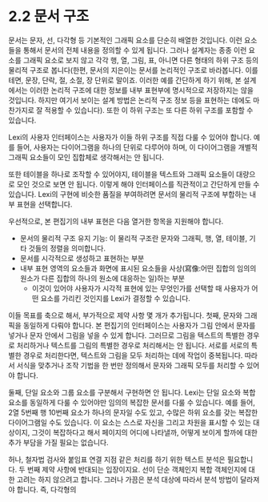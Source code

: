 # 2.2 문서 구조
문서는 문자, 선, 다각형 등 기본적인 그래픽 요소를 단순히 배열한 것입니다. 이런 요소들을 통해서 문서의 전체 내용을 정의할 수 있게 됩니다. 그러나 설계자는 종종 이런 요소를 그래픽 요소로 보지 않고 각각 행, 열, 그림, 표, 아니면 다른 형태의 하위 구조 등의 물리적 구조로 봅니다(한편, 문서의 지은이는 문서를 논리적인 구조로 바라봅니다. 이를테면, 문장, 단락, 절, 소절, 장 단위로 말이죠. 이러한 예를 간단하게 하기 위해, 본 설계에서는 이러한 논리적 구조에 대한 정보를 내부 표현부에 명시적으로 저장하지는 않을 것입니다. 하지만 여기서 보이는 설계 방법은 논리적 구조 정보 등을 표현하는 데에도 마찬가지로 잘 적용할 수 있습니다). 또한 이 하위 구조는 또 다른 하위 구조를 포함할 수 있습니다.

Lexi의 사용자 인터페이스는 사용자가 이들 하위 구조를 직접 다룰 수 있어야 합니다. 예를 들어, 사용자는 다이어그램을 하나의 단위로 다루어야 하며, 이 다이어그램을 개별적 그래픽 요소들이 모인 집합체로 생각해서는 안 됩니다.

또한 테이블을 하나로 조작할 수 있어야지, 테이블을 텍스트와 그래픽 요소들이 대량으로 모인 것으로 보면 안 됩니다. 이렇게 해야 인터페이스를 직관적이고 간단하게 만들 수 있습니다. Lexi의 구현에 비슷한 품질을 부여하려면 문서의 물리적 구조에 부합하는 내부 표현을 선택합니다.

우선적으로, 본 편집기의 내부 표현은 다음 열거한 항목을 지원해야 합니다.

- 문서의 물리적 구조 유지 기능: 이 물리적 구조란 문자와 그래픽, 행, 열, 테이블, 기타 것들의 정렬을 의미합니다.
- 문서를 시각적으로 생성하고 표현하는 부분
- 내부 표현 영역의 요소들과 화면에 표시된 요소들을 사상(寫像:어떤 집합의 임의의 원소가 다른 집합의 하나의 원소에 대응하는 일)하는 부분
  - 이것이 있어야 사용자가 시각적 표현에 있는 무엇인가를 선택할 때 사용자가 어떤 요소를 가리킨 것인지를 Lexi가 결정할 수 있습니다.

이들 목표를 축으로 해서, 부가적으로 제약 사항 몇 개가 추가됩니다. 첫째, 문자와 그래픽을 동일하게 다뤄야 합니다. 본 편집기의 인터페이스는 사용자가 그림 안에서 문자를 넣거나 문자 안에서 그림을 넣을 수 있게 합니다. 그러므로 그림을 텍스트의 특별한 경우로 처리하거나 텍스트를 그림의 특별한 경우로 처리해서는 안 됩니다. 서로를 서로의 특별한 경우로 처리한다면, 텍스트와 그림을 모두 처리하는 데에 작업이 중복됩니다. 따라서 서식을 맞추거나 조작 기법을 한 번만 정의해서 문자와 그래픽 모두를 처리할 수 있어야 합니다.

둘째, 단일 요소와 그룹 요소를 구분해서 구현하면 안 됩니다. Lexi는 단일 요소와 복합 요소를 동일하게 다룰 수 있어야만 임의의 복잡한 문서를 다룰 수 있습니다. 예를 들어, 2열 5번째 행 10번째 요소가 하나의 문자일 수도 있고, 수많은 하위 요소를 갖는 복잡한 다이어그램일 수도 있습니다. 이 요소는 스스로 자신을 그리고 차원을 표시할 수 있는 대상이지, 그것이 복잡하다고 해서 페이지의 어디에 나타낼까, 어떻게 보이게 할까에 대한 추가 부담을 가질 필요는 없습니다.

허나, 철자법 검사와 붙임표 연결 지점 같은 처리를 하기 위한 텍스트 분석은 필요합니다. 두 번째 제약 사항에 반대되는 입장이지요. 선이 단순 객체인지 복합 객체인지에 대한 고려는 하지 않으려고 합니다. 그러나 가끔은 분석 대상에 따라서 분석 방법이 달라져야 합니다. 즉, 다각형의 

